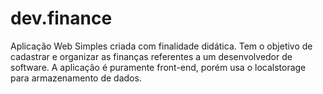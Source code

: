 # dev.finance
Aplicação Web Simples criada com finalidade didática. Tem o objetivo de cadastrar e organizar as finanças referentes a um desenvolvedor de software. A aplicação é puramente front-end, porém usa o localstorage para armazenamento de dados.
